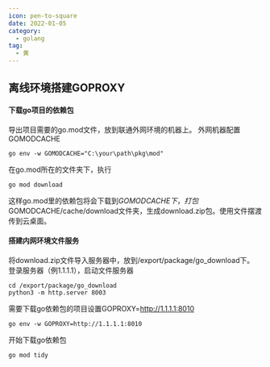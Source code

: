 ```yaml
---
icon: pen-to-square
date: 2022-01-05
category:
  - golang
tag:
  - 黄
---
```


## 离线环境搭建GOPROXY

#### 下载go项目的依赖包
导出项目需要的go.mod文件，放到联通外网环境的机器上。
外网机器配置GOMODCACHE

```SHELL
go env -w GOMODCACHE="C:\your\path\pkg\mod"
```

在go.mod所在的文件夹下，执行

```shell
go mod download
```



这样go.mod里的依赖包将会下载到$GOMODCACHE下，打包$GOMODCACHE/cache/download文件夹，生成download.zip包。使用文件摆渡传到云桌面。

#### 搭建内网环境文件服务
将download.zip文件导入服务器中，放到/export/package/go_download下。
登录服务器（例1.1.1.1），启动文件服务器

```shell
cd /export/package/go_download
python3 -m http.server 8003
```



需要下载go依赖包的项目设置GOPROXY=http://1.1.1.1:8010

```shell
go env -w GOPROXY=http://1.1.1.1:8010
```

开始下载go依赖包

```shell
go mod tidy
```




